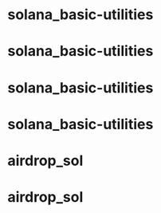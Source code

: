 # solana_basic-utilities
# solana_basic-utilities
# solana_basic-utilities
# solana_basic-utilities
# airdrop_sol
# airdrop_sol
